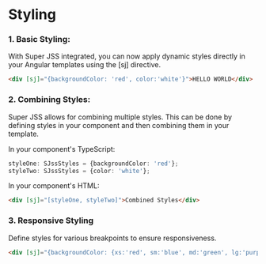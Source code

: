 # Styling

### 1.  Basic Styling:

With Super JSS integrated, you can now apply dynamic styles directly in your Angular templates using the [sj] directive.

```html
<div [sj]="{backgroundColor: 'red', color:'white'}">HELLO WORLD</div>
```

### 2.  Combining Styles:
Super JSS allows for combining multiple styles. This can be done by defining styles in your component and then combining them in your template.

In your component's TypeScript:

```typescript
styleOne: SJssStyles = {backgroundColor: 'red'};
styleTwo: SJssStyles = {color: 'white'};
```
In your component's HTML:

```html
<div [sj]="[styleOne, styleTwo]">Combined Styles</div>
```

### 3.  Responsive Styling
Define styles for various breakpoints to ensure responsiveness.

```html
<div [sj]="{backgroundColor: {xs:'red', sm:'blue', md:'green', lg:'purple', xl:'orange'}}">RESPONSIVE DIV</div>
```


